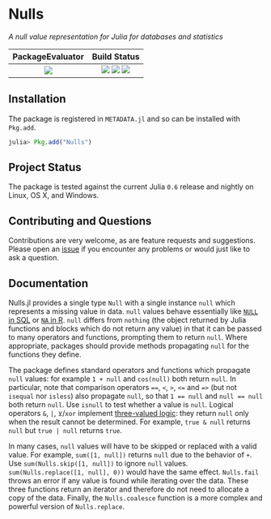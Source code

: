 
# Nulls

*A null value representation for Julia for databases and statistics*

| **PackageEvaluator**                                            | **Build Status**                                                                                |
|:---------------------------------------------------------------:|:-----------------------------------------------------------------------------------------------:|
|[![][pkg-0.6-img]][pkg-0.6-url] | [![][travis-img]][travis-url] [![][appveyor-img]][appveyor-url] [![][codecov-img]][codecov-url] |


## Installation

The package is registered in `METADATA.jl` and so can be installed with `Pkg.add`.

```julia
julia> Pkg.add("Nulls")
```

## Project Status

The package is tested against the current Julia `0.6` release and nightly on Linux, OS X, and Windows.

## Contributing and Questions

Contributions are very welcome, as are feature requests and suggestions. Please open an
[issue][issues-url] if you encounter any problems or would just like to ask a question.


[docs-latest-img]: https://img.shields.io/badge/docs-latest-blue.svg
[docs-latest-url]: https://JuliaData.github.io/Nulls.jl/latest

[docs-stable-img]: https://img.shields.io/badge/docs-stable-blue.svg
[docs-stable-url]: https://JuliaData.github.io/Nulls.jl/stable

[travis-img]: https://travis-ci.org/JuliaData/Nulls.jl.svg?branch=master
[travis-url]: https://travis-ci.org/JuliaData/Nulls.jl

[appveyor-img]: https://ci.appveyor.com/api/projects/status/8jvl7wf1droa9h91?svg=true
[appveyor-url]: https://ci.appveyor.com/project/quinnj/nulls-jl

[codecov-img]: https://codecov.io/gh/JuliaData/Nulls.jl/branch/master/graph/badge.svg
[codecov-url]: https://codecov.io/gh/JuliaData/Nulls.jl

[issues-url]: https://github.com/JuliaData/Nulls.jl/issues

[pkg-0.6-img]: http://pkg.julialang.org/badges/Nulls_0.6.svg
[pkg-0.6-url]: http://pkg.julialang.org/?pkg=Nulls

## Documentation

Nulls.jl provides a single type `Null` with a single instance `null` which represents a missing value in data. `null` values behave essentially like [`NULL` in SQL](https://en.wikipedia.org/wiki/Null_(SQL)) or [`NA` in R](https://cran.r-project.org/doc/manuals/r-release/R-lang.html#NA-handling). `null` differs from `nothing` (the object returned by Julia functions and blocks which do not return any value) in that it can be passed to many operators and functions, prompting them to return `null`. Where appropriate, packages should provide methods propagating `null` for the functions they define.

The package defines standard operators and functions which propagate `null` values: for example `1 + null` and `cos(null)` both return `null`. In particular, note that comparison operators `==`, `<`, `>`, `<=` and `=>` (but not `isequal` nor `isless`) also propagate `null`, so that `1 == null` and `null == null` both return `null`. Use `isnull` to test whether a value is `null`. Logical operators `&`, `|`, `⊻`/`xor` implement [three-valued logic](https://en.wikipedia.org/wiki/Three-valued_logic): they return `null` only when the result cannot be determined. For example, `true & null` returns `null` but `true | null` returns `true`.

In many cases, `null` values will have to be skipped or replaced with a valid value. For example, `sum([1, null])` returns `null` due to the behavior of `+`. Use `sum(Nulls.skip([1, null])` to ignore `null` values. `sum(Nulls.replace([1, null], 0))` would have the same effect. `Nulls.fail` throws an error if any value is found while iterating over the data. These three functions return an iterator and therefore do not need to allocate a copy of the data. Finally, the `Nulls.coalesce` function is a more complex and powerful version of `Nulls.replace`.
